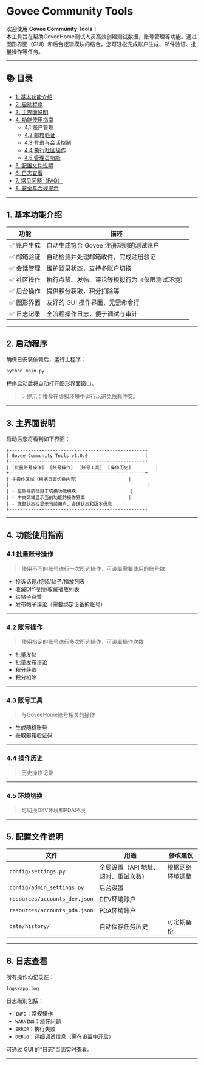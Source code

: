 # Govee Community Tools

欢迎使用 **Govee Community Tools**！  
本工具旨在帮助GoveeHome测试人员高效创建测试数据，账号管理等功能。通过图形界面（GUI）和后台逻辑模块的结合，您可轻松完成账户生成、邮件验证、批量操作等任务。

---

## 📚 目录

- [1. 基本功能介绍](#1-基本功能介绍)
- [2. 启动程序](#2-启动程序)
- [3. 主界面说明](#3-主界面说明)
- [4. 功能使用指南](#4-功能使用指南)
  - [4.1 账户管理](#41-账户管理)
  - [4.2 邮箱验证](#42-邮箱验证)
  - [4.3 登录与会话控制](#43-登录与会话控制)
  - [4.4 执行社区操作](#44-执行社区操作)
  - [4.5 管理员功能](#45-管理员功能)
- [5. 配置文件说明](#5-配置文件说明)
- [6. 日志查看](#6-日志查看)
- [7. 常见问题（FAQ）](#7-常见问题faq)
- [8. 安全与合规提示](#8-安全与合规提示)

---

## 1. 基本功能介绍

| 功能 | 描述 |
|------|------|
| ✅ 账户生成 | 自动生成符合 Govee 注册规则的测试账户 |
| ✅ 邮箱验证 | 自动检测并处理邮箱收件，完成注册验证 |
| ✅ 会话管理 | 维护登录状态，支持多账户切换 |
| ✅ 社区操作 | 执行点赞、发帖、评论等模拟行为（仅限测试环境） |
| ✅ 后台操作 | 提供积分获取，积分扣除等 |
| ✅ 图形界面 | 友好的 GUI 操作界面，无需命令行 |
| ✅ 日志记录 | 全流程操作日志，便于调试与审计 |

---

## 2. 启动程序

确保已安装依赖后，运行主程序：

```bash
python main.py
```

程序启动后将自动打开图形界面窗口。

> 💡 提示：推荐在虚拟环境中运行以避免依赖冲突。

---

## 3. 主界面说明

启动后您将看到如下界面：

```
+--------------------------------------------------+
| Govee Community Tools v1.0.0                     |
+--------------------------------------------------+
| [批量账号操作]  [账号操作]  [账号工具]  [操作历史]         |
+--------------------------------------------------+
| 主操作区域（根据页面切换内容）                  |
|                                                   |
| - 左侧导航栏用于切换功能模块                    |
| - 中央区域显示当前功能的操作界面                |
| - 底部状态栏显示当前用户、会话状态和版本信息    |
+--------------------------------------------------+
```

---

## 4. 功能使用指南

### 4.1 批量账号操作
> 使用不同的账号进行一次所选操作，可设置需要使用的账号数

- 投诉话题/视频/帖子/播放列表
- 收藏DIY视频/收藏播放列表
- 给帖子点赞
- 发布帖子评论（需要绑定设备的账号）


---

### 4.2 账号操作
> 使用指定的账号进行多次所选操作，可设置操作次数

- 批量发帖
- 批量发布评论
- 积分获取
- 积分扣除


---

### 4.3 账号工具
> 与GoveeHome账号相关的操作

- 生成随机账号
- 获取邮箱验证码


---

### 4.4 操作历史
> 历史操作记录

---

### 4.5 环境切换
> 可切换DEV环境和PDA环境

---

## 5. 配置文件说明

| 文件 | 用途 | 修改建议 |
|------|------|----------|
| `config/settings.py` | 全局设置（API 地址、超时、重试次数） | 根据网络环境调整 |
| `config/admin_settings.py` | 后台设置 |
| `resources/accounts_dev.json` | DEV环境账户 |
| `resources/accounts_pda.json` | PDA环境账户 |
| `data/history/` | 自动保存任务历史 | 可定期备份 |

---

## 6. 日志查看

所有操作均记录在：

```
logs/app.log
```

日志级别包括：
- `INFO`：常规操作
- `WARNING`：潜在问题
- `ERROR`：执行失败
- `DEBUG`：详细调试信息（需在设置中开启）

可通过 GUI 的“日志”页面实时查看。

---
